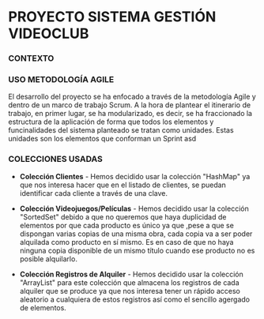# PROYECTO SISTEMA GESTIÓN VIDEOCLUB
### CONTEXTO


### USO METODOLOGÍA AGILE 

El desarrollo del proyecto se ha enfocado a través de la metodología Agile y dentro de un marco de trabajo Scrum. A la hora de plantear el itinerario de trabajo, en primer lugar, se ha modularizado, es decir, se ha fraccionado la estructura de la aplicación de forma que todos los elementos y funcinalidades del sistema planteado se tratan como unidades. Estas unidades son los elementos que conforman un Sprint asd

### COLECCIONES USADAS

* **Colección Clientes** - Hemos decidido usar la colección "HashMap" ya que nos interesa hacer que en el listado de clientes, se puedan identificar cada cliente a través de una clave.
  
* **Colección Videojuegos/Películas** - Hemos decidido usar la colección "SortedSet" debido a que no queremos que haya duplicidad de elementos por que cada producto es único ya que ,pese a que se dispongan varias copias de una misma obra, cada copia va a ser poder alquilada como producto en sí mismo. Es en caso de que no haya ninguna copia disponible de un mismo título cuando ese producto no es posible alquilarlo. 
  
* **Colección Registros de Alquiler** - Hemos decidido usar la colección "ArrayList" para este colección que almacena los registros de cada alquiler que se produce ya que nos interesa tener un rápido acceso aleatorio a cualquiera de estos registros así como el sencillo agergado de elementos.
